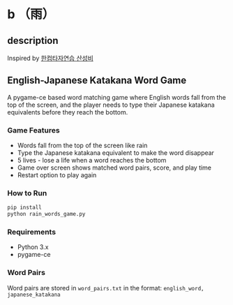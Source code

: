 # b （雨）

## description

Inspired by [한컴타자연습 산성비](https://namu.wiki/w/%ED%95%9C%EC%BB%B4%ED%83%80%EC%9E%90%EC%97%B0%EC%8A%B5%202007#s-6.1)

## English-Japanese Katakana Word Game

A pygame-ce based word matching game where English words fall from the top of the screen, and the player needs to type their Japanese katakana equivalents before they reach the bottom.

### Game Features

- Words fall from the top of the screen like rain
- Type the Japanese katakana equivalent to make the word disappear
- 5 lives - lose a life when a word reaches the bottom
- Game over screen shows matched word pairs, score, and play time
- Restart option to play again

### How to Run

```bash
pip install
python rain_words_game.py
```

### Requirements

- Python 3.x
- pygame-ce

### Word Pairs

Word pairs are stored in `word_pairs.txt` in the format: `english_word, japanese_katakana`
